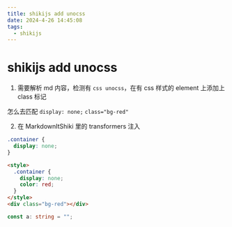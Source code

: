 ```yaml
---
title: shikijs add unocss
date: 2024-4-26 14:45:08
tags:
  - shikijs
---
```


# shikijs add unocss

1. 需要解析 md 内容，检测有 `css unocss`，在有 css 样式的 element 上添加上 class 标记

怎么去匹配 `display: none;` `class="bg-red"`

2. 在 MarkdownItShiki 里的 transformers 注入

```css unocss
.container {
  display: none;
}
```

```html unocss
<style>
  .container {
    display: none;
    color: red;
  }
</style>
<div class="bg-red"></div>
```

```ts twoslash
const a: string = "";
```

